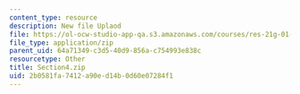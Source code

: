 ```yaml
---
content_type: resource
description: New file Uplaod
file: https://ol-ocw-studio-app-qa.s3.amazonaws.com/courses/res-21g-01-kana-spring-2010/2b0581fa7412a90ed14b0d60e07284f1_Section4.zip
file_type: application/zip
parent_uid: 64a71349-c3d5-40d9-856a-c754993e838c
resourcetype: Other
title: Section4.zip
uid: 2b0581fa-7412-a90e-d14b-0d60e07284f1
---
```


